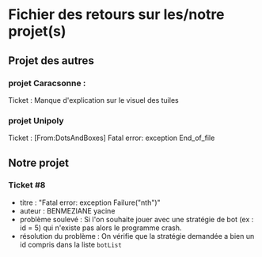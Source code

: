 # Fichier des retours sur les/notre projet(s)

## Projet des autres

### projet Caracsonne :
  Ticket : Manque d'explication sur le visuel des tuiles

### projet Unipoly
Ticket : [From:DotsAndBoxes] Fatal error: exception End_of_file

## Notre projet

### Ticket #8 
- titre : "Fatal error: exception Failure("nth")"
- auteur : BENMEZIANE yacine 
- problème soulevé : Si l'on souhaite jouer avec une stratégie de bot (ex : id = 5) qui n'existe pas alors le programme crash.
- résolution du problème : On vérifie que la stratégie demandée a bien un id compris dans la liste `botList`






